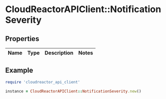 # CloudReactorAPIClient::NotificationSeverity

## Properties

| Name | Type | Description | Notes |
| ---- | ---- | ----------- | ----- |

## Example

```ruby
require 'cloudreactor_api_client'

instance = CloudReactorAPIClient::NotificationSeverity.new()
```

